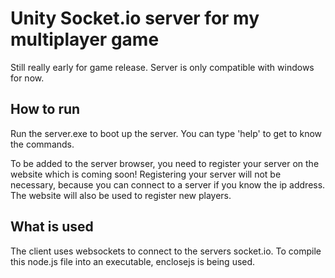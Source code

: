 # Unity Socket.io server for my multiplayer game

Still really early for game release. Server is only compatible with windows for now.

## How to run

Run the server.exe to boot up the server. You can type 'help' to get to know the commands.

To be added to the server browser, you need to register your server on the website which is coming soon! Registering your server will not be necessary, because you can connect to a server if you know the ip address. The website will also be used to register new players.

## What is used

The client uses websockets to connect to the servers socket.io. To compile this node.js file into an executable, enclosejs is being used.
